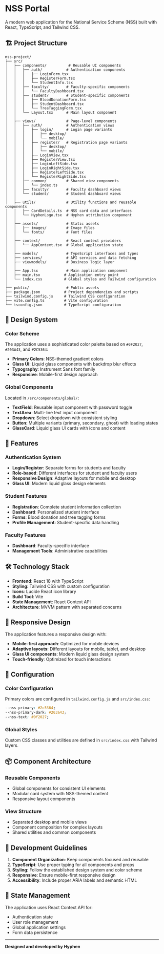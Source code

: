 # NSS Portal

A modern web application for the National Service Scheme (NSS) built with React, TypeScript, and Tailwind CSS.

## 🏗️ Project Structure

```
nss-project/
├── src/
│   ├── components/          # Reusable UI components
│   │   ├── auth/           # Authentication components
│   │   │   ├── LoginForm.tsx
│   │   │   ├── RegisterForm.tsx
│   │   │   └── StudentInfo.tsx
│   │   ├── faculty/        # Faculty-specific components
│   │   │   └── FacultyDashboard.tsx
│   │   ├── student/        # Student-specific components
│   │   │   ├── BloodDonationForm.tsx
│   │   │   ├── StudentDashboard.tsx
│   │   │   └── TreeTaggingForm.tsx
│   │   └── Layout.tsx      # Main layout component
│   │
│   ├── views/              # Page-level components
│   │   ├── auth/           # Authentication views
│   │   │   ├── login/      # Login page variants
│   │   │   │   ├── desktop/
│   │   │   │   └── mobile/
│   │   │   ├── register/   # Registration page variants
│   │   │   │   ├── desktop/
│   │   │   │   └── mobile/
│   │   │   ├── LoginView.tsx
│   │   │   ├── RegisterView.tsx
│   │   │   ├── LoginLeftSide.tsx
│   │   │   ├── LoginRightSide.tsx
│   │   │   ├── RegisterLeftSide.tsx
│   │   │   └── RegisterRightSide.tsx
│   │   ├── common/         # Shared view components
│   │   │   └── index.ts
│   │   ├── faculty/        # Faculty dashboard views
│   │   └── student/        # Student dashboard views
│   │
│   ├── utils/              # Utility functions and reusable components
│   │   ├── CardDetails.ts  # NSS card data and interfaces
│   │   └── HyphenLogo.tsx  # Hyphen attribution component
│   │
│   ├── assets/             # Static assets
│   │   ├── images/         # Image files
│   │   └── fonts/          # Font files
│   │
│   ├── context/            # React context providers
│   │   └── AppContext.tsx  # Global application state
│   │
│   ├── models/             # TypeScript interfaces and types
│   ├── services/           # API services and data fetching
│   ├── viewmodels/         # Business logic layer
│   │
│   ├── App.tsx             # Main application component
│   ├── main.tsx           # Application entry point
│   └── index.css          # Global styles and Tailwind configuration
│
├── public/                 # Public assets
├── package.json           # Project dependencies and scripts
├── tailwind.config.js     # Tailwind CSS configuration
├── vite.config.ts         # Vite configuration
└── tsconfig.json          # TypeScript configuration
```

## 🎨 Design System

### Color Scheme

The application uses a sophisticated color palette based on `#0F2027`, `#203A43`, and `#2C5364`:

- **Primary Colors**: NSS-themed gradient colors
- **Glass UI**: Liquid glass components with backdrop blur effects
- **Typography**: Instrument Sans font family
- **Responsive**: Mobile-first design approach

### Global Components

Located in `/src/components/global/`:

- **TextField**: Reusable input component with password toggle
- **TextArea**: Multi-line text input component
- **Dropdown**: Select dropdown with consistent styling
- **Button**: Multiple variants (primary, secondary, ghost) with loading states
- **GlassCard**: Liquid glass UI cards with icons and content

## 🚀 Features

### Authentication System

- **Login/Register**: Separate forms for students and faculty
- **Role-based**: Different interfaces for student and faculty users
- **Responsive Design**: Adaptive layouts for mobile and desktop
- **Glass UI**: Modern liquid glass design elements

### Student Features

- **Registration**: Complete student information collection
- **Dashboard**: Personalized student interface
- **Forms**: Blood donation and tree tagging forms
- **Profile Management**: Student-specific data handling

### Faculty Features

- **Dashboard**: Faculty-specific interface
- **Management Tools**: Administrative capabilities

## 🛠️ Technology Stack

- **Frontend**: React 18 with TypeScript
- **Styling**: Tailwind CSS with custom configuration
- **Icons**: Lucide React icon library
- **Build Tool**: Vite
- **State Management**: React Context API
- **Architecture**: MVVM pattern with separated concerns

## 📱 Responsive Design

The application features a responsive design with:

- **Mobile-first approach**: Optimized for mobile devices
- **Adaptive layouts**: Different layouts for mobile, tablet, and desktop
- **Glass UI components**: Modern liquid glass design system
- **Touch-friendly**: Optimized for touch interactions

## 🔧 Configuration

### Color Configuration

Primary colors are configured in `tailwind.config.js` and `src/index.css`:

```css
--nss-primary: #2c5364;
--nss-primary-dark: #203a43;
--nss-text: #0f2027;
```

### Global Styles

Custom CSS classes and utilities are defined in `src/index.css` with Tailwind layers.

## 📦 Component Architecture

### Reusable Components

- Global components for consistent UI elements
- Modular card system with NSS-themed content
- Responsive layout components

### View Structure

- Separated desktop and mobile views
- Component composition for complex layouts
- Shared utilities and common components

## 🎯 Development Guidelines

1. **Component Organization**: Keep components focused and reusable
2. **TypeScript**: Use proper typing for all components and props
3. **Styling**: Follow the established design system and color scheme
4. **Responsive**: Ensure mobile-first responsive design
5. **Accessibility**: Include proper ARIA labels and semantic HTML

## 🔄 State Management

The application uses React Context API for:

- Authentication state
- User role management
- Global application settings
- Form data persistence

---

**Designed and developed by Hyphen**
